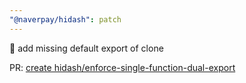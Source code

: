 ```yaml
---
"@naverpay/hidash": patch
---
```


🐛 add missing default export of clone

PR: [create hidash/enforce-single-function-dual-export](https://github.com/NaverPayDev/hidash/pull/155)
